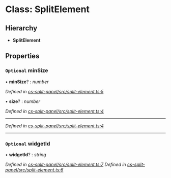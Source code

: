 # Class: SplitElement

## Hierarchy

* **SplitElement**

## Properties

### `Optional` minSize

• **minSize**? : *number*

*Defined in [cs-split-panel/src/split-element.ts:5](https://github.com/TNOCS/csnext/blob/99cbd46d/packages/cs-split-panel/src/split-element.ts#L5)*

• **size**? : *number*

*Defined in [cs-split-panel/src/split-element.ts:4](https://github.com/TNOCS/csnext/blob/99cbd46d/packages/cs-split-panel/src/split-element.ts#L4)*

___

*Defined in [cs-split-panel/src/split-element.ts:4](https://github.com/TNOCS/csnext/blob/99cbd46d/packages/cs-split-panel/src/split-element.ts#L4)*

___

### `Optional` widgetId

• **widgetId**? : *string*

*Defined in [cs-split-panel/src/split-element.ts:7](https://github.com/TNOCS/csnext/blob/99cbd46d/packages/cs-split-panel/src/split-element.ts#L7)*
*Defined in [cs-split-panel/src/split-element.ts:6](https://github.com/TNOCS/csnext/blob/99cbd46d/packages/cs-split-panel/src/split-element.ts#L6)*
